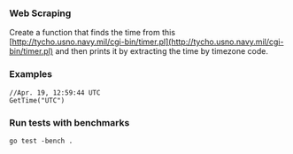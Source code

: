 ### Web Scraping

Create a function that finds the time from this [http://tycho.usno.navy.mil/cgi-bin/timer.pl](http://tycho.usno.navy.mil/cgi-bin/timer.pl) and then prints it by extracting the time by timezone code.

### Examples

```
//Apr. 19, 12:59:44 UTC
GetTime("UTC")
```

### Run tests with benchmarks

```
go test -bench .
```
